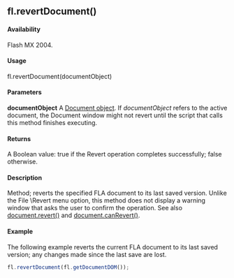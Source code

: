 ## fl.revertDocument()

#### Availability

Flash MX 2004.

#### Usage

fl.revertDocument(documentObject)

#### Parameters

**documentObject** A [Document object](../Document_object/document_summary.md). If *documentObject* refers to the active document, the Document window might not revert until the script that calls this method finishes executing.

#### Returns

A Boolean value: true if the Revert operation completes successfully; false otherwise.

#### Description

Method; reverts the specified FLA document to its last saved version. Unlike the File \Revert menu option, this method does not display a warning window that asks the user to confirm the operation. See also [document.revert()](../Document_object/docum340.md) and [document.canRevert()](../Document_object/docume26.md).

#### Example

The following example reverts the current FLA document to its last saved version; any changes made since the last save are lost.

```javascript
fl.revertDocument(fl.getDocumentDOM());
```
